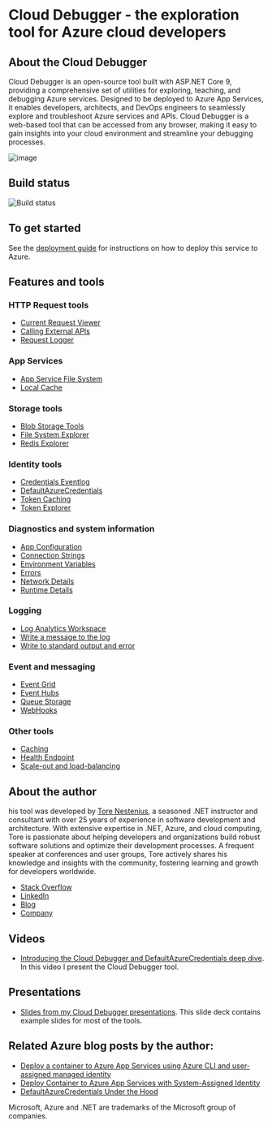 # Cloud Debugger - the exploration tool for Azure cloud developers

## About the Cloud Debugger
Cloud Debugger is an open-source tool built with ASP.NET Core 9, providing a comprehensive set of utilities for exploring, teaching, and debugging Azure services. 
Designed to be deployed to Azure App Services, it enables developers, architects, and DevOps engineers to seamlessly explore and troubleshoot Azure services and APIs. 
Cloud Debugger is a web-based tool that can be accessed from any browser, making it easy to gain insights into your cloud environment and streamline your debugging processes.

![image](https://github.com/user-attachments/assets/be9e5501-ce86-401d-8dc7-9b5a171a82d5)

## Build status
![Build status](https://github.com/tndata/CloudDebugger/actions/workflows/main.yml/badge.svg)


## To get started
See the [deployment guide](https://github.com/tndata/CloudDebugger/wiki/Deployment) for instructions on how to deploy this service to Azure.


## Features and tools

### HTTP Request tools
* [Current Request Viewer](https://github.com/tndata/CloudDebugger/wiki/CurrentRequestViewer)
* [Calling External APIs](https://github.com/tndata/CloudDebugger/wiki/CallingAPIs)
* [Request Logger](https://github.com/tndata/CloudDebugger/wiki/RequestLogger)

### App Services
* [App Service File System](https://github.com/tndata/CloudDebugger/wiki/AppServices)
* [Local Cache](https://github.com/tndata/CloudDebugger/wiki/AppServices)

### Storage tools
* [Blob Storage Tools](https://github.com/tndata/CloudDebugger/wiki/BlobStorage)
* [File System Explorer](https://github.com/tndata/CloudDebugger/wiki/FileSystem)
* [Redis Explorer](https://github.com/tndata/CloudDebugger/wiki/RedisExplorer)

### Identity tools
* [Credentials Eventlog](https://github.com/tndata/CloudDebugger/wiki/CredentialsEventLog)
* [DefaultAzureCredentials](https://github.com/tndata/CloudDebugger/wiki/DefaultAzureCredentials)
* [Token Caching](https://github.com/tndata/https://github.com/tndata/CloudDebugger/wiki/TokenCaching)
* [Token Explorer](https://github.com/tndata/CloudDebugger/wiki/TokenExplorer)

### Diagnostics and system information
* [App Configuration](https://github.com/tndata/CloudDebugger/wiki/Configuration)
* [Connection Strings](https://github.com/tndata/CloudDebugger/wiki/ConnectionStrings)
* [Environment Variables](https://github.com/tndata/CloudDebugger/wiki/Diagnostics)
* [Errors](https://github.com/tndata/CloudDebugger/wiki/Errors)
* [Network Details](https://github.com/tndata/CloudDebugger/wiki/Diagnostics)
* [Runtime Details](https://github.com/tndata/CloudDebugger/wiki/Diagnostics)
 
### Logging
* [Log Analytics Workspace](https://github.com/tndata/CloudDebugger/wiki/LogWorkspace)
* [Write a message to the log](https://github.com/tndata/CloudDebugger/wiki/Logging)
* [Write to standard output and error](https://github.com/tndata/CloudDebugger/wiki/WriteToStdOutErr)

### Event and messaging
* [Event Grid](https://github.com/tndata/CloudDebugger/wiki/EventGrid)
* [Event Hubs](https://github.com/tndata/CloudDebugger/wiki/EventHubs)
* [Queue Storage](https://github.com/tndata/CloudDebugger/wiki/QueueStorage)
* [WebHooks](https://github.com/tndata/CloudDebugger/wiki/Webhooks)

### Other tools
* [Caching](https://github.com/tndata/CloudDebugger/wiki/Caching)
* [Health Endpoint](https://github.com/tndata/CloudDebugger/wiki/Health)
* [Scale-out and load-balancing](https://github.com/tndata/CloudDebugger/wiki/Scaleout)



## About the author
his tool was developed by [Tore Nestenius](https://nestenius.se/), a seasoned .NET instructor and consultant with over 25 years of experience in software development and architecture. With extensive expertise in .NET, Azure, and cloud computing, Tore is passionate about helping developers and organizations build robust software solutions and optimize their development processes. A frequent speaker at conferences and user groups, Tore actively shares his knowledge and insights with the community, fostering learning and growth for developers worldwide.

* [Stack Overflow](https://stackoverflow.com/users/68490/tore-nestenius)
* [LinkedIn](https://www.linkedin.com/in/torenestenius/)
* [Blog](https://nestenius.se/)
* [Company](https://tn-data.se/)

## Videos
* [Introducing the Cloud Debugger and DefaultAzureCredentials deep dive](https://www.youtube.com/watch?v=XgtcmfZwDn4&t=40s). In this video I present the Cloud Debugger tool. 

## Presentations
* [Slides from my Cloud Debugger presentations](https://github.com/tndata/CloudDebugger/blob/main/Presentations/CloudDebugger%20-%20Presentation.pdf). This slide deck contains example slides for most of the tools.


## Related Azure blog posts by the author:
* [Deploy a container to Azure App Services using Azure CLI and user-assigned managed identity](https://nestenius.se/2024/08/27/deploy-a-container-to-azure-app-services-using-azure-cli-and-user-assigned-managed-identity/)
* [Deploy Container to Azure App Services with System-Assigned Identity](https://nestenius.se/2024/09/02/deploy-a-container-to-azure-app-services-using-a-system-assigned-identity/)
* [DefaultAzureCredentials Under the Hood](https://nestenius.se/2024/04/18/default-azure-credentials-under-the-hood/)


Microsoft, Azure and .NET are trademarks of the Microsoft group of companies.
